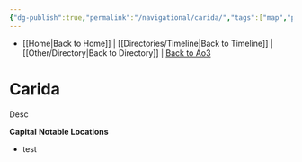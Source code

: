 ```yaml
---
{"dg-publish":true,"permalink":"/navigational/carida/","tags":["map","planet","colonies","unfinished"],"dgHomeLink":false}
---
```


- [[Home\|Back to Home]] | [[Directories/Timeline\|Back to Timeline]] | [[Other/Directory\|Back to Directory]] | [Back to Ao3](https://archiveofourown.org/works/19334440/chapters/45992584)

# Carida
Desc

**Capital**
**Notable Locations**
- test